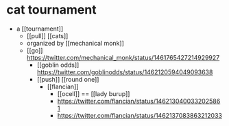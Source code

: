 # cat tournament

- a [[tournament]]
  - [[pull]] [[cats]]
  - organized by [[mechanical monk]]
  - [[go]] https://twitter.com/mechanical_monk/status/1461765427214929927
    - [[goblin odds]] https://twitter.com/goblinodds/status/1462120594049093638
    - [[push]] [[round one]]
      - [[flancian]] 
        - [[ocell]] == [[lady burup]]
        - https://twitter.com/flancian/status/1462130400332025861
        - https://twitter.com/flancian/status/1462137083863212033


